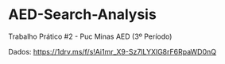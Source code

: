 # AED-Search-Analysis
Trabalho Prático #2 - Puc Minas AED (3º Período)

Dados: https://1drv.ms/f/s!Ai1mr_X9-Sz7lLYXlG8rF6RpaWD0nQ
